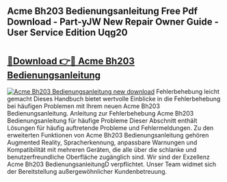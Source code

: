 ## Acme Bh203 Bedienungsanleitung Free Pdf Download - Part-yJW New Repair Owner Guide - User Service Edition Uqg20

# <h2><a href="http://df23k08.blite.top/?on=Acme+Bh203+Bedienungsanleitung">🔗Download 👉🔴 Acme Bh203 Bedienungsanleitung</a></h2>

[![Acme Bh203 Bedienungsanleitung new download](https://i.imgur.com/lujVjoI.png)](http://df23k08.blite.top/?on=Acme+Bh203+Bedienungsanleitung)
Fehlerbehebung leicht gemacht Dieses Handbuch bietet wertvolle Einblicke in die Fehlerbehebung bei häufigen Problemen mit Ihrem neuen Acme Bh203 Bedienungsanleitung. Anleitung zur Fehlerbehebung Acme Bh203 Bedienungsanleitung für häufige Probleme Dieser Abschnitt enthält Lösungen für häufig auftretende Probleme und Fehlermeldungen. Zu den erweiterten Funktionen von Acme Bh203 Bedienungsanleitung gehören Augmented Reality, Spracherkennung, anpassbare Warnungen und Kompatibilität mit mehreren Geräten, die alle über die schlanke und benutzerfreundliche Oberfläche zugänglich sind. Wir sind der Exzellenz Acme Bh203 BedienungsanleitungD verpflichtet. Unser Team widmet sich der Bereitstellung außergewöhnlicher Kundenbetreuung.
